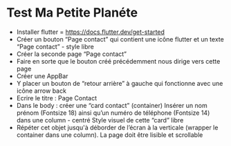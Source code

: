 # Test Ma Petite Planéte

 - Installer flutter = https://docs.flutter.dev/get-started
 - Créer un bouton “Page contact” qui contient une icône flutter et un texte “Page contact” - style libre
 - Créer la seconde page “Page contact”
 - Faire en sorte que le bouton créé précédemment nous dirige vers cette page
 - Créer une AppBar
 - Y placer un bouton de “retour arrière” à gauche qui fonctionne avec une icône arrow back
 - Ecrire le titre : Page Contact
 - Dans le body : créer une “card contact” (container)
   Insérer un nom prénom (Fontsize 18) ainsi qu’un numéro de téléphone (Fontsize 14) dans une column - centré
   Style visuel de cette “card” libre
 - Répéter cet objet jusqu'à déborder de l’écran à la verticale (wrapper le container dans une column). La page doit être lisible et scrollable



